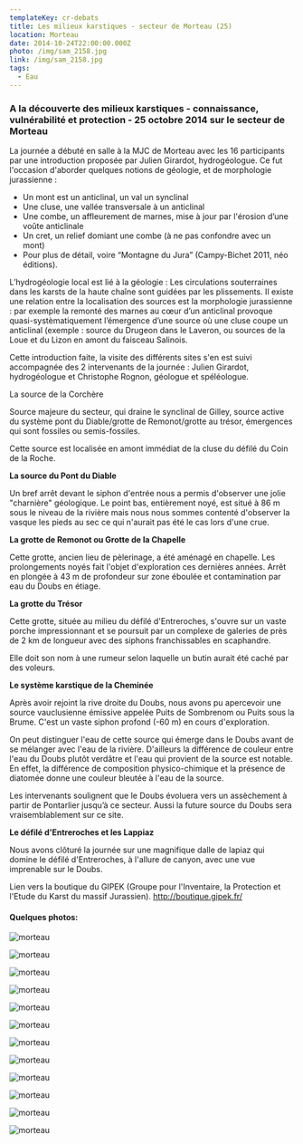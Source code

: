 ```yaml
---
templateKey: cr-debats
title: Les milieux karstiques - secteur de Morteau (25)
location: Morteau
date: 2014-10-24T22:00:00.000Z
photo: /img/sam_2158.jpg
link: /img/sam_2158.jpg
tags:
  - Eau
---
```

### A la découverte des milieux karstiques - connaissance, vulnérabilité et protection - 25 octobre 2014 sur le secteur de Morteau

La journée a débuté en salle à la MJC de Morteau avec les 16 participants par une introduction proposée par Julien Girardot, hydrogéologue. Ce fut l'occasion d'aborder quelques notions de géologie, et de morphologie jurassienne :

* Un mont est un anticlinal, un val un synclinal
* Une cluse, une vallée transversale à un anticlinal
* Une combe, un affleurement de marnes, mise à jour par l'érosion d’une voûte anticlinale
* Un cret, un relief domiant une combe (à ne pas confondre avec un mont)
* Pour plus de détail, voire “Montagne du Jura” (Campy-Bichet 2011, néo éditions).

L’hydrogéologie local est lié à la géologie : Les circulations souterraines dans les karsts de la haute chaîne sont guidées par les plissements. Il existe une relation entre la localisation des sources est la morphologie jurassienne : par exemple la remonté des marnes au cœur d’un anticlinal provoque quasi-systèmatiquement l’émergence d’une source où une cluse coupe un anticlinal (exemple : source du Drugeon dans le Laveron, ou sources de la Loue et du Lizon en amont du faisceau Salinois.

Cette introduction faite, la visite des différents sites s'en est suivi accompagnée des 2 intervenants de la journée : Julien Girardot, hydrogéologue et Christophe Rognon, géologue et spéléologue.

La source de la Corchère

Source majeure du secteur, qui draine le synclinal de Gilley, source active du système pont du Diable/grotte de Remonot/grotte au trésor, émergences qui sont fossiles ou semis-fossiles.

Cette source est localisée en amont immédiat de la cluse du défilé du Coin de la Roche.

**La source du Pont du Diable**

Un bref arrêt devant le siphon d'entrée nous a permis d'observer une jolie "charnière" géologique. Le point bas, entièrement noyé, est situé à 86 m sous le niveau de la rivière mais nous nous sommes contenté d'observer la vasque les pieds au sec ce qui n'aurait pas été le cas lors d'une crue.

**La grotte de Remonot ou Grotte de la Chapelle**

Cette grotte, ancien lieu de pèlerinage, a été aménagé en chapelle. Les prolongements noyés fait l'objet d'exploration ces dernières années. Arrêt en plongée à 43 m de profondeur sur zone éboulée et contamination par eau du Doubs en étiage.

**La grotte du Trésor**

Cette grotte, située au milieu du défilé d'Entreroches, s'ouvre sur un vaste porche impressionnant et se poursuit par un complexe de galeries de près de 2 km de longueur avec des siphons franchissables en scaphandre.

Elle doit son nom à une rumeur selon laquelle un butin aurait été caché par des voleurs.

**Le système karstique de la Cheminée**

Après avoir rejoint la rive droite du Doubs, nous avons pu apercevoir une source vauclusienne émissive appelée Puits de Sombrenom ou Puits sous la Brume. C'est un vaste siphon profond (-60 m) en cours d'exploration.

On peut distinguer l'eau de cette source qui émerge dans le Doubs avant de se mélanger avec l'eau de la rivière. D'ailleurs la différence de couleur entre l'eau du Doubs plutôt verdâtre et l'eau qui provient de la source est notable. En effet, la différence de composition physico-chimique et la présence de diatomée donne une couleur bleutée à l'eau de la source.

Les intervenants soulignent que le Doubs évoluera vers un assèchement à partir de Pontarlier jusqu’à ce secteur. Aussi la future source du Doubs sera vraisemblablement sur ce site.

**Le défilé d'Entreroches et les Lappiaz**

Nous avons clôturé la journée sur une magnifique dalle de lapiaz qui domine le défilé d'Entreroches, à l'allure de canyon, avec une vue imprenable sur le Doubs.

Lien vers la boutique du GIPEK (Groupe pour l'Inventaire, la Protection et l'Etude du Karst du massif Jurassien). <http://boutique.gipek.fr/>

#### Quelques photos:

![morteau](/img/sam_2158.jpg?nf_resize=fit&w=400#img-center "morteau")

![morteau](/img/sam_2154.jpg?nf_resize=fit&w=400#img-center "morteau")

![morteau](/img/sam_2155.jpg?nf_resize=fit&w=400#img-center "morteau")

![morteau](/img/sam_2159.jpg?nf_resize=fit&w=400#img-center "morteau")

![morteau](/img/sam_2162.jpg?nf_resize=fit&w=400#img-center "morteau")

![morteau](/img/sam_2163.jpg?nf_resize=fit&w=400#img-center "morteau")

![morteau](/img/sam_2164.jpg?nf_resize=fit&w=400#img-center "morteau")

![morteau](/img/sam_2165.jpg?nf_resize=fit&w=400#img-center "morteau")

![morteau](/img/sam_2166.jpg?nf_resize=fit&w=400#img-center "morteau")

![morteau](/img/sam_2174.jpg?nf_resize=fit&w=400#img-center "morteau")

![morteau](/img/sam_2175.jpg?nf_resize=fit&w=400#img-center "morteau")

![morteau](/img/sam_2176.jpg?nf_resize=fit&w=400#img-center "morteau")
